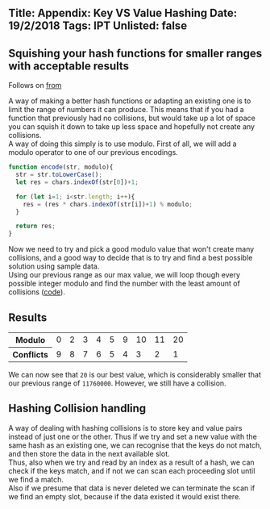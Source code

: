Title: Appendix: Key VS Value Hashing
Date: 19/2/2018
Tags: IPT
Unlisted: false
---
Squishing your hash functions for smaller ranges with acceptable results
---
Follows on [from](/p/4.html)  

A way of making a better hash functions or adapting an existing one is to limit the range of numbers it can produce. This means that if you had a function that previously had no collisions, but would take up a lot of space you can squish it down to take up less space and hopefully not create any collisions.  
A way of doing this simply is to use modulo. First of all, we will add a modulo operator to one of our previous encodings.
```javascript
function encode(str, modulo){
  str = str.toLowerCase();
  let res = chars.indexOf(str[0])+1;

  for (let i=1; i<str.length; i++){
    res = (res * chars.indexOf(str[i])+1) % modulo;
  }

  return res;
}
```

Now we need to try and pick a good modulo value that won't create many collisions, and a good way to decide that is to try and find a best possible solution using sample data.  
Using our previous range as our max value, we will loop though every possible integer modulo and find the number with the least amount of collisions ([code](/code/5.js)).


## Results
<table>
  <tr>
    <th>Modulo</th>
    <td>0</td><td>2</td><td>3</td><td>4</td><td>5</td><td>9</td><td>10</td><td>11</td><td>20</td>
  </tr>
  <tr>
    <th>Conflicts</th>
    <td>9</td><td>8</td><td>7</td><td>6</td><td>5</td><td>4</td><td>3</td><td>2</td><td>1</td>
  </tr>
</table>

We can now see that ``20`` is our best value, which is considerably smaller that our previous range of ``11760000``. However, we still have a collision.

## Hashing Collision handling
A way of dealing with hashing collisions is to store key and value pairs instead of just one or the other. Thus if we try and set a new value with the same hash as an existing one, we can recognise that the keys do not match, and then store the data in the next available slot.  
Thus, also when we try and read by an index as a result of a hash, we can check if the keys match, and if not we can scan each proceeding slot until we find a match.  
Also if we presume that data is never deleted we can terminate the scan if we find an empty slot, because if the data existed it would exist there.


